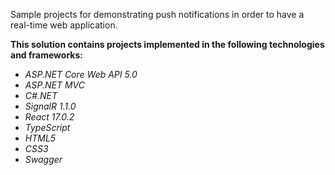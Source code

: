 <p>
	Sample projects for demonstrating push notifications in order to have a real-time web application.
</p>
<p>
	<b>
		This solution contains projects implemented in the following technologies and frameworks:
    </b>
</p>
<ul>
	<li><em>ASP.NET Core Web API 5.0</em></li>
	<li><em>ASP.NET MVC</em></li>
	<li><em>C#.NET</em></li>
	<li><em>SignalR 1.1.0</em></li>
	<li><em>React 17.0.2</em></li>	
	<li><em>TypeScript</em></li>
	<li><em>HTML5</em></li>
	<li><em>CSS3</em></li>
	<li><em>Swagger</em></li>	
</ul>